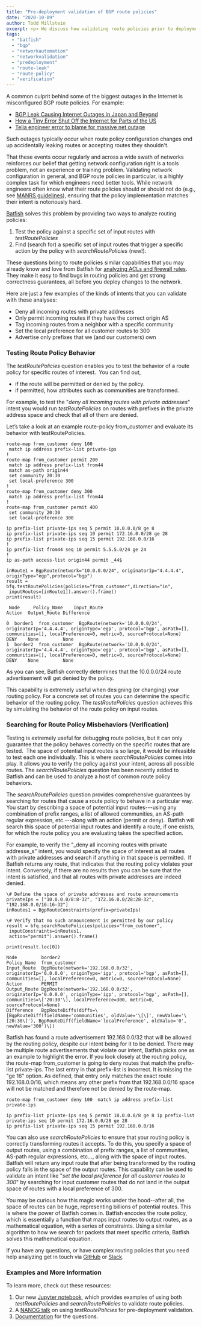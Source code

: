 ```yaml
---
title: "Pre-deployment validation of BGP route policies"
date: "2020-10-09"
author: Todd Millstein
excerpt: <p> We discuss how validating route policies prior to deployment can prevent outages big and small.
tags:
  - "batfish"
  - "bgp"
  - "networkautomation"
  - "networkvalidation"
  - "predeployment"
  - "route-leak"
  - "route-policy"
  - "verification"
---
```


A common culprit behind some of the biggest outages in the Internet is misconfigured BGP route policies. For example:

- [BGP Leak Causing Internet Outages in Japan and Beyond](https://www.bgpmon.net/bgp-leak-causing-internet-outages-in-japan-and-beyond/)
- [How a Tiny Error Shut Off the Internet for Parts of the US](https://www.wired.com/story/how-a-tiny-error-shut-off-the-internet-for-parts-of-the-us/)
- [Telia engineer error to blame for massive net outage](https://www.theregister.com/2016/06/20/telia_engineer_blamed_massive_net_outage/)

<!--  
![BGP Route Leak](/assets/images/bgp-route-leak-e1602110402996.png) -->

Such outages typically occur when route policy configuration changes end up accidentally leaking routes or accepting routes they shouldn't.

That these events occur regularly and across a wide swath of networks reinforces our belief that getting network configuration right is a tools problem, not an experience or training problem. Validating network configuration in general, and BGP route policies in particular, is a highly complex task for which engineers need better tools. While network engineers often know what their route policies should or should not do (e.g., see [MANRS guidelines](https://www.manrs.org/)), ensuring that the policy implementation matches their intent is notoriously hard.

[Batfish](https://github.com/batfish/batfish) solves this problem by providing two ways to analyze routing policies:

1. Test the policy against a specific set of input routes with _testRoutePolicies_
2. Find (search for) a specific set of input routes that trigger a specific action by the policy with _searchRoutePolicies_ (new!).

These questions bring to route policies similar capabilities that you may already know and love from Batfish for [analyzing ACLs and firewall rules](https://github.com/batfish/pybatfish/blob/master/jupyter_notebooks/Analyzing%20ACLs%20and%20Firewall%20Rules.ipynb). They make it easy to find bugs in routing policies and get strong correctness guarantees, all before you deploy changes to the network.

Here are just a few examples of the kinds of intents that you can validate with these analyses:

- Deny all incoming routes with private addresses
- Only permit incoming routes if they have the correct origin AS
- Tag incoming routes from a neighbor with a specific community
- Set the local preference for all customer routes to 300
- Advertise only prefixes that we (and our customers) own

### Testing Route Policy Behavior

The _testRoutePolicies_ question enables you to test the behavior of a route policy for specific routes of interest.  You can find out,

- if the route will be permitted or denied by the policy.
- if permitted, how attributes such as communities are transformed.

For example, to test the "_deny all incoming routes with private addresses_" intent you would run _testRoutePolicies_ on routes with prefixes in the private address space and check that all of them are denied.

Let’s take a look at an example route-policy from_customer and evaluate its behavior with testRoutePolicies.

```
route-map from_customer deny 100
 match ip address prefix-list private-ips
!
route-map from_customer permit 200
 match ip address prefix-list from44
 match as-path origin44
 set community 20:30
 set local-preference 300
!
route-map from_customer deny 300
 match ip address prefix-list from44
!
route-map from_customer permit 400
 set community 20:30
 set local-preference 300

ip prefix-list private-ips seq 5 permit 10.0.0.0/8 ge 8
ip prefix-list private-ips seq 10 permit 172.16.0.0/28 ge 28
ip prefix-list private-ips seq 15 permit 192.168.0.0/16
!
ip prefix-list from44 seq 10 permit 5.5.5.0/24 ge 24
!
ip as-path access-list origin44 permit _44$
```

```
inRoute1 = BgpRoute(network="10.0.0.0/24", originatorIp="4.4.4.4", originType="egp",protocol="bgp")
result = bfq.testRoutePolicies(policies="from_customer",direction="in",
 inputRoutes=[inRoute1]).answer().frame()
print(result)

 Node     Policy_Name    Input_Route                                                                                                                                                             Action  Output_Route Difference

0  border1  from_customer  BgpRoute(network='10.0.0.0/24', originatorIp='4.4.4.4', originType='egp', protocol='bgp', asPath=[], communities=[], localPreference=0, metric=0, sourceProtocol=None)  DENY    None         None
1  border2  from_customer  BgpRoute(network='10.0.0.0/24', originatorIp='4.4.4.4', originType='egp', protocol='bgp', asPath=[], communities=[], localPreference=0, metric=0, sourceProtocol=None)  DENY    None         None
```

As you can see, Batfish correctly determines that the 10.0.0.0/24 route advertisement will get denied by the policy.

This capability is extremely useful when designing (or changing) your routing policy. For a concrete set of routes you can determine the specific behavior of the routing policy. The _testRoutePolicies_ question achieves this by simulating the behavior of the route policy on input routes.

### Searching for Route Policy Misbehaviors (Verification)

Testing is extremely useful for debugging route policies, but it can only guarantee that the policy behaves correctly on the specific routes that are tested.  The space of potential input routes is so large, it would be infeasible to test each one individually. This is where _searchRoutePolicies_ comes into play. It allows you to verify the policy against your intent, across all possible routes. The _searchRoutePolicies_ question has been recently added to Batfish and can be used to analyze a host of common route policy behaviors.

The _searchRoutePolicies_ question provides comprehensive guarantees by searching for routes that cause a route policy to behave in a particular way.  You start by describing a space of potential input routes---using any combination of prefix ranges, a list of allowed communities, an AS-path regular expression, etc.---along with an action (permit or deny).  Batfish will search this space of potential input routes and identify a route, if one exists, for which the route policy you are evaluating takes the specified action.

For example, to verify the "_deny all incoming routes with private addresse_s" intent, you would specify the space of interest as all routes with private addresses and search if anything in that space is permitted.  If Batfish returns any route, that indicates that the routing policy violates your intent. Conversely, if there are no results then you can be sure that the intent is satisfied, and that all routes with private addresses are indeed denied.

```
\# Define the space of private addresses and route announcements
privateIps = ["10.0.0.0/8:8-32", "172.16.0.0/28:28-32", "192.168.0.0/16:16-32"]
inRoutes1 = BgpRouteConstraints(prefix=privateIps)

\# Verify that no such announcement is permitted by our policy
result = bfq.searchRoutePolicies(policies="from_customer",
 inputConstraints=inRoutes1,
 action="permit").answer().frame()

print(result.loc[0])

Node         border2
Policy_Name  from_customer
Input_Route  BgpRoute(network='192.168.0.0/32', originatorIp='0.0.0.0', originType='igp', protocol='bgp', asPath=[], communities=[], localPreference=0, metric=0, sourceProtocol=None)
Action       PERMIT
Output_Route BgpRoute(network='192.168.0.0/32', originatorIp='0.0.0.0', originType='igp', protocol='bgp', asPath=[], communities=\['20:30'\], localPreference=300, metric=0, sourceProtocol=None)
Difference   BgpRouteDiffs(diffs=\[BgpRouteDiff(fieldName='communities', oldValue='\[\]', newValue='\[20:30\]'), BgpRouteDiff(fieldName='localPreference', oldValue='0', newValue='300')\])
```

Batfish has found a route advertisement 192.168.0.0/32 that will be allowed by the routing policy, despite our intent being for it to be denied. There may be multiple route advertisements that violate our intent, Batfish picks one as an example to highlight the error. If you look closely at the routing policy, the route-map from_customer is going to deny routes that match the prefix-list private-ips. The last entry in that prefix-list is incorrect. It is missing the "ge 16" option. As defined, that entry only matches the exact route 192.168.0.0/16, which means any other prefix from that 192.168.0.0/16 space will not be matched and therefore not be denied by the route-map.

```
route-map from_customer deny 100  match ip address prefix-list private-ips

ip prefix-list private-ips seq 5 permit 10.0.0.0/8 ge 8 ip prefix-list private-ips seq 10 permit 172.16.0.0/28 ge 28
ip prefix-list private-ips seq 15 permit 192.168.0.0/16
```

You can also use _searchRoutePolicies_ to ensure that your routing policy is correctly transforming routes it accepts. To do this, you specify a space of output routes, using a combination of prefix ranges, a list of communities, AS-path regular expressions, etc…, along with the space of input routes. Batfish will return any input route that after being transformed by the routing policy falls in the space of the output routes. This capability can be used to validate an intent like "_set the local preference for all customer routes to 300_" by searching for input customer routes that do not land in the output space of routes with a local preference of 300.

You may be curious how this magic works under the hood--after all, the space of routes can be huge, representing billions of potential routes. This is where the power of Batfish comes in. Batfish encodes the route policy, which is essentially a function that maps input routes to output routes, as a mathematical equation, with a series of constraints. Using a similar algorithm to how we search for packets that meet specific criteria, Batfish solves this mathematical equation.

If you have any questions, or have complex routing policies that you need help analyzing get in touch via [GitHub](https://github.com/batfish/batfish) or [Slack](https://join.slack.com/t/batfish-org/shared_invite/enQtMzA0Nzg2OTAzNzQ1LTcyYzY3M2Q0NWUyYTRhYjdlM2IzYzRhZGU1NWFlNGU2MzlhNDY3OTJmMDIyMjQzYmRlNjhkMTRjNWIwNTUwNTQ).

### Examples and More Information

To learn more, check out these resources:

1. Our new [Jupyter notebook](https://github.com/batfish/pybatfish/blob/master/jupyter_notebooks/Analyzing%20Routing%20Policies.ipynb), which provides examples of using both _testRoutePolicies_ and _searchRoutePolicies_ to validate route policies.
2. A [NANOG talk](https://www.youtube.com/watch?v=rxqEe7vztRE) on using _testRoutePolicies_ for pre-deployment validation.
3. [Documentation](https://pybatfish.readthedocs.io/en/latest/notebooks/routingProtocols.html) for the questions.
